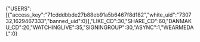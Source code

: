{"USERS":[{"access_key":"71cdddbbde27b88eb91a5b6467f8d182","white_uid":"730732,1629467333","banned_uid":0}],"LIKE_CD":30,"SHARE_CD":60,"DANMAKU_CD":20,"WATCHINGLIVE":35,"SIGNINGROUP":30,"ASYNC":1,"WEARMEDAL":0}
